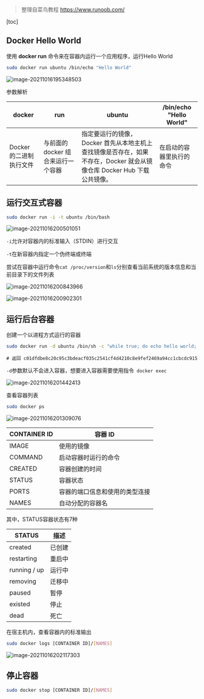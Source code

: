 > 整理自菜鸟教程 https://www.runoob.com/

[toc]

## Docker Hello World

使用 **docker run** 命令来在容器内运行一个应用程序，运行Hello World

```bash
sudo docker run ubuntu /bin/echo "Hello World"
```

![image-20211016195348503](image-20211016195348503.png)

参数解析

| docker                  | run                                | ubuntu                                                       | /bin/echo "Hello World"  |
| ----------------------- | ---------------------------------- | ------------------------------------------------------------ | ------------------------ |
| Docker 的二进制执行文件 | 与前面的 docker 组合来运行一个容器 | 指定要运行的镜像，Docker 首先从本地主机上查找镜像是否存在，如果不存在，Docker 就会从镜像仓库 Docker Hub 下载公共镜像。 | 在启动的容器里执行的命令 |

## 运行交互式容器

```bash
sudo docker run -i -t ubuntu /bin/bash
```

![image-20211016200501051](image-20211016200501051.png)

`-i`允许对容器内的标准输入（STDIN）进行交互

`-t`在新容器内指定一个伪终端或终端

尝试在容器中运行命令`cat /proc/version`和`ls`分别查看当前系统的版本信息和当前目录下的文件列表

![image-20211016200843966](image-20211016200843966.png)

![image-20211016200902301](image-20211016200902301.png)

## 运行后台容器

创建一个以进程方式运行的容器

```bash
sudo docker run -d ubuntu /bin/sh -c "while true; do echo hello world; sleep 1; done"
```

```
# 返回 c01dfdbe8c20c95c3bdeacf035c2541cf4d4210c8e9fef2469a94cc1cbcdc915
```

`-d`参数默认不会进入容器，想要进入容器需要使用指令` docker exec`

![image-20211016201442413](image-20211016201442413.png)

查看容器列表

```bash
sudo docker ps
```

![image-20211016201309076](image-20211016201309076.png)

| CONTAINER ID | 容器 ID                        |
| ------------ | ------------------------------ |
| IMAGE        | 使用的镜像                     |
| COMMAND      | 启动容器时运行的命令           |
| CREATED      | 容器创建的时间                 |
| STATUS       | 容器状态                       |
| PORTS        | 容器的端口信息和使用的类型连接 |
| NAMES        | 自动分配的容器名               |

其中，STATUS容器状态有7种

| STATUS       | 描述   |
| ------------ | ------ |
| created      | 已创建 |
| restarting   | 重启中 |
| running / up | 运行中 |
| removing     | 迁移中 |
| paused       | 暂停   |
| existed      | 停止   |
| dead         | 死亡   |

在宿主机内，查看容器内的标准输出

```bash
sudo docker logs [CONTAINER ID]/[NAMES]
```

![image-20211016202117303](image-20211016202117303.png)

## 停止容器

```bash
sudo docker stop [CONTAINER ID]/[NAMES]
```

